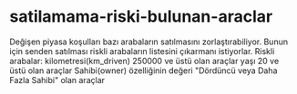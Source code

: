 # satilamama-riski-bulunan-araclar
Değişen piyasa koşulları bazı arabaların satılmasını zorlaştırabiliyor. Bunun için senden satılması riskli arabaların listesini çıkarmanı istiyorlar.  Riskli arabalar:  kilometresi(km_driven) 250000 ve üstü olan araçlar  yaşı 20 ve üstü olan araçlar  Sahibi(owner) özelliğinin değeri "Dördüncü veya Daha Fazla Sahibi" olan araçlar
